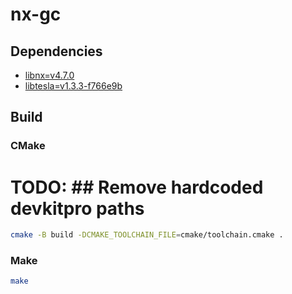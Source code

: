 # nx-gc

## Dependencies

- [libnx=v4.7.0](https://github.com/switchbrew/libnx/tree/v4.7.0)
- [libtesla=v1.3.3-f766e9b](https://github.com/WerWolv/libtesla/tree/f766e9b607a05e9756843cbd62b3bfb98be1646c)

## Build

### CMake
# TODO: ## Remove hardcoded devkitpro paths
```bash
cmake -B build -DCMAKE_TOOLCHAIN_FILE=cmake/toolchain.cmake .
```

### Make
```bash
make
```